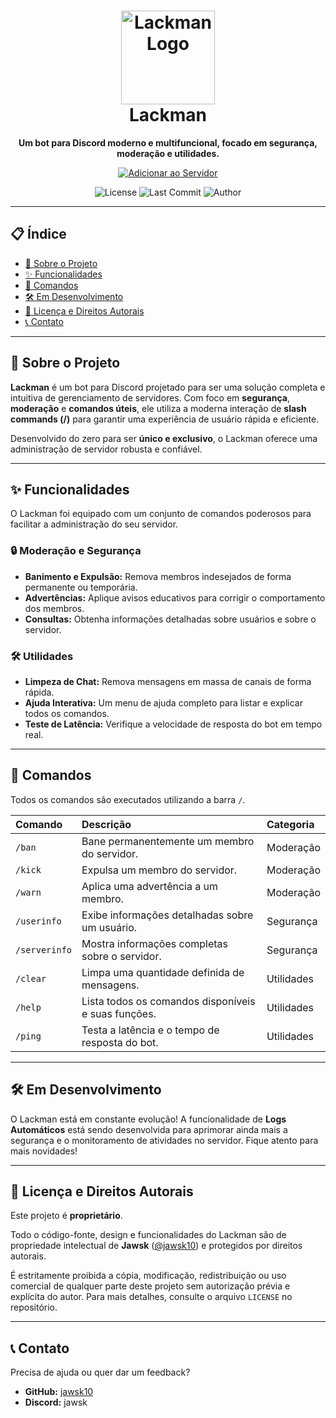 <h1 align="center">
  <img src="" alt="Lackman Logo" width="150"/>
  <br>
  Lackman
</h1>

<p align="center">
  <strong>Um bot para Discord moderno e multifuncional, focado em segurança, moderação e utilidades.</strong>
</p>

<p align="center">
  <a href="">
    <img src="https://img.shields.io/badge/Adicione_ao_seu_Servidor-5865F2?style=for-the-badge&logo=discord&logoColor=white" alt="Adicionar ao Servidor">
  </a>
</p>

<p align="center">
  <img src="https://img.shields.io/github/license/jawsk10/nome-do-repositorio" alt="License">
  <img src="https://img.shields.io/github/last-commit/jawsk10/nome-do-repositorio" alt="Last Commit">
  <img src="https://img.shields.io/badge/autor-jawsk-blue" alt="Author">
</p>

---

## 📋 Índice

- [📖 Sobre o Projeto](#-sobre-o-projeto)
- [✨ Funcionalidades](#-funcionalidades)
- [🤖 Comandos](#-comandos)
- [🛠️ Em Desenvolvimento](#️-em-desenvolvimento)
- [📜 Licença e Direitos Autorais](#-licença-e-direitos-autorais)
- [📞 Contato](#-contato)

---

## 📖 Sobre o Projeto

**Lackman** é um bot para Discord projetado para ser uma solução completa e intuitiva de gerenciamento de servidores. Com foco em **segurança**, **moderação** e **comandos úteis**, ele utiliza a moderna interação de **slash commands (/)** para garantir uma experiência de usuário rápida e eficiente.

Desenvolvido do zero para ser **único e exclusivo**, o Lackman oferece uma administração de servidor robusta e confiável.

---

## ✨ Funcionalidades

O Lackman foi equipado com um conjunto de comandos poderosos para facilitar a administração do seu servidor.

### 🔒 Moderação e Segurança
- **Banimento e Expulsão:** Remova membros indesejados de forma permanente ou temporária.
- **Advertências:** Aplique avisos educativos para corrigir o comportamento dos membros.
- **Consultas:** Obtenha informações detalhadas sobre usuários e sobre o servidor.

### 🛠️ Utilidades
- **Limpeza de Chat:** Remova mensagens em massa de canais de forma rápida.
- **Ajuda Interativa:** Um menu de ajuda completo para listar e explicar todos os comandos.
- **Teste de Latência:** Verifique a velocidade de resposta do bot em tempo real.

---

## 🤖 Comandos

Todos os comandos são executados utilizando a barra `/`.

| Comando       | Descrição                                         | Categoria   |
| :------------ | :------------------------------------------------ | :---------- |
| `/ban`        | Bane permanentemente um membro do servidor.         | Moderação   |
| `/kick`       | Expulsa um membro do servidor.                      | Moderação   |
| `/warn`       | Aplica uma advertência a um membro.                 | Moderação   |
| `/userinfo`   | Exibe informações detalhadas sobre um usuário.      | Segurança   |
| `/serverinfo` | Mostra informações completas sobre o servidor.    | Segurança   |
| `/clear`      | Limpa uma quantidade definida de mensagens.         | Utilidades  |
| `/help`       | Lista todos os comandos disponíveis e suas funções. | Utilidades  |
| `/ping`       | Testa a latência e o tempo de resposta do bot.      | Utilidades  |

---

## 🛠️ Em Desenvolvimento

O Lackman está em constante evolução! A funcionalidade de **Logs Automáticos** está sendo desenvolvida para aprimorar ainda mais a segurança e o monitoramento de atividades no servidor. Fique atento para mais novidades!

---

## 📜 Licença e Direitos Autorais

Este projeto é **proprietário**.

Todo o código-fonte, design e funcionalidades do Lackman são de propriedade intelectual de **Jawsk** ([@jawsk10](https://github.com/jawsk10)) e protegidos por direitos autorais.

É estritamente proibida a cópia, modificação, redistribuição ou uso comercial de qualquer parte deste projeto sem autorização prévia e explícita do autor. Para mais detalhes, consulte o arquivo `LICENSE` no repositório.

---

## 📞 Contato

Precisa de ajuda ou quer dar um feedback?

- **GitHub:** [jawsk10](https://github.com/jawsk10)
- **Discord:** jawsk
